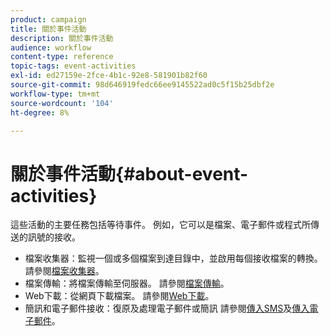 ```yaml
---
product: campaign
title: 關於事件活動
description: 關於事件活動
audience: workflow
content-type: reference
topic-tags: event-activities
exl-id: ed27159e-2fce-4b1c-92e8-581901b82f60
source-git-commit: 98d646919fedc66ee9145522ad0c5f15b25dbf2e
workflow-type: tm+mt
source-wordcount: '104'
ht-degree: 8%

---
```


# 關於事件活動{#about-event-activities}

這些活動的主要任務包括等待事件。 例如，它可以是檔案、電子郵件或程式所傳送的訊號的接收。

* 檔案收集器：監視一個或多個檔案到達目錄中，並啟用每個接收檔案的轉換。 請參閱[檔案收集器](../../workflow/using/file-collector.md)。
* 檔案傳輸：將檔案傳輸至伺服器。 請參閱[檔案傳輸](../../workflow/using/file-transfer.md)。
* Web下載：從網頁下載檔案。 請參閱[Web下載](../../workflow/using/web-download.md)。
* 簡訊和電子郵件接收：復原及處理電子郵件或簡訊 請參閱[傳入SMS](../../workflow/using/inbound-sms.md)及[傳入電子郵件](../../workflow/using/inbound-emails.md)。
